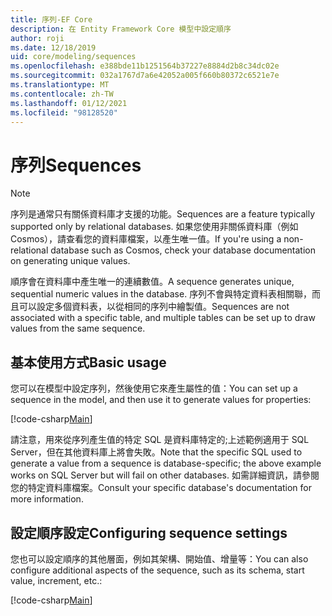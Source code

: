 ```yaml
---
title: 序列-EF Core
description: 在 Entity Framework Core 模型中設定順序
author: roji
ms.date: 12/18/2019
uid: core/modeling/sequences
ms.openlocfilehash: e388bde11b1251564b37227e8884d2b8c34dc02e
ms.sourcegitcommit: 032a1767d7a6e42052a005f660b80372c6521e7e
ms.translationtype: MT
ms.contentlocale: zh-TW
ms.lasthandoff: 01/12/2021
ms.locfileid: "98128520"
---
```

# <a name="sequences"></a><span data-ttu-id="2e1dc-103">序列</span><span class="sxs-lookup"><span data-stu-id="2e1dc-103">Sequences</span></span>

> [!NOTE]
> <span data-ttu-id="2e1dc-104">序列是通常只有關係資料庫才支援的功能。</span><span class="sxs-lookup"><span data-stu-id="2e1dc-104">Sequences are a feature typically supported only by relational databases.</span></span> <span data-ttu-id="2e1dc-105">如果您使用非關係資料庫（例如 Cosmos），請查看您的資料庫檔案，以產生唯一值。</span><span class="sxs-lookup"><span data-stu-id="2e1dc-105">If you're using a non-relational database such as Cosmos, check your database documentation on generating unique values.</span></span>

<span data-ttu-id="2e1dc-106">順序會在資料庫中產生唯一的連續數值。</span><span class="sxs-lookup"><span data-stu-id="2e1dc-106">A sequence generates unique, sequential numeric values in the database.</span></span> <span data-ttu-id="2e1dc-107">序列不會與特定資料表相關聯，而且可以設定多個資料表，以從相同的序列中繪製值。</span><span class="sxs-lookup"><span data-stu-id="2e1dc-107">Sequences are not associated with a specific table, and multiple tables can be set up to draw values from the same sequence.</span></span>

## <a name="basic-usage"></a><span data-ttu-id="2e1dc-108">基本使用方式</span><span class="sxs-lookup"><span data-stu-id="2e1dc-108">Basic usage</span></span>

<span data-ttu-id="2e1dc-109">您可以在模型中設定序列，然後使用它來產生屬性的值：</span><span class="sxs-lookup"><span data-stu-id="2e1dc-109">You can set up a sequence in the model, and then use it to generate values for properties:</span></span>

[!code-csharp[Main](../../../samples/core/Modeling/FluentAPI/Sequence.cs?name=Sequence&highlight=3,7)]

<span data-ttu-id="2e1dc-110">請注意，用來從序列產生值的特定 SQL 是資料庫特定的;上述範例適用于 SQL Server，但在其他資料庫上將會失敗。</span><span class="sxs-lookup"><span data-stu-id="2e1dc-110">Note that the specific SQL used to generate a value from a sequence is database-specific; the above example works on SQL Server but will fail on other databases.</span></span> <span data-ttu-id="2e1dc-111">如需詳細資訊，請參閱您的特定資料庫檔案。</span><span class="sxs-lookup"><span data-stu-id="2e1dc-111">Consult your specific database's documentation for more information.</span></span>

## <a name="configuring-sequence-settings"></a><span data-ttu-id="2e1dc-112">設定順序設定</span><span class="sxs-lookup"><span data-stu-id="2e1dc-112">Configuring sequence settings</span></span>

<span data-ttu-id="2e1dc-113">您也可以設定順序的其他層面，例如其架構、開始值、增量等：</span><span class="sxs-lookup"><span data-stu-id="2e1dc-113">You can also configure additional aspects of the sequence, such as its schema, start value, increment, etc.:</span></span>

[!code-csharp[Main](../../../samples/core/Modeling/FluentAPI/SequenceConfiguration.cs?name=SequenceConfiguration&highlight=3-5)]
